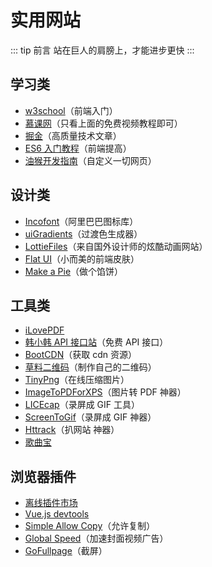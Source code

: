 # 实用网站

::: tip 前言
站在巨人的肩膀上，才能进步更快
:::

## 学习类

- [w3school](https://www.w3school.com.cn/)（前端入门）
- [慕课网](https://www.imooc.com/course/list)（只看上面的免费视频教程即可）
- [掘金](https://juejin.cn/)（高质量技术文章）
- [ES6 入门教程](https://es6.ruanyifeng.com/)（前端提高）
- [油猴开发指南](https://learn.scriptcat.org/)（自定义一切网页）

## 设计类

- [Incofont](https://www.iconfont.cn)（阿里巴巴图标库）
- [uiGradients](https://uigradients.com/#BacktotheFuture)（过渡色生成器）
- [LottieFiles](https://lottiefiles.com/featured)（来自国外设计师的炫酷动画网站）
- [Flat UI](https://designmodo.github.io/Flat-UI/)（小而美的前端皮肤）
- [Make a Pie](https://www.makeapie.cn/echarts)（做个馅饼）

## 工具类

- [iLovePDF](https://www.ilovepdf.com/zh-cn)
- [韩小韩 API 接口站](https://api.vvhan.com/)（免费 API 接口）
- [BootCDN](https://www.bootcdn.cn/)（获取 cdn 资源）
- [草料二维码](https://cli.im/)（制作自己的二维码）
- [TinyPng](https://tinypng.com/)（在线压缩图片）
- <a href="https://down.wsyhn.com/23_217869" download="ImageToPDForXPS">ImageToPDForXPS</a>（图片转 PDF 神器）
- <a href="https://www.cockos.com/licecap/" target="_blank">LICEcap</a>（录屏成 GIF 工具）
- <a href="https://www.screentogif.com/downloads" download="ScreenToGif">ScreenToGif</a>（录屏成 GIF 神器）
- <a href="https://www.httrack.com/page/2/en/index.html" download="Httrack">Httrack</a>（扒网站 神器）
- [歌曲宝](https://www.gequbao.com/)

## 浏览器插件

- [离线插件市场](https://www.chajianxw.com/)
- [Vue.js devtools](https://img.chajianxw.com/chajian/www.chajianxw.com_nhdogjmejiglipccpnnnanhbledajbpd.zip)
- [Simple Allow Copy](https://img.chajianxw.com/chajian/www.chajianxw.com_aefehdhdciieocakfobpaaolhipkcpgc.zip)（允许复制）
- [Global Speed](https://img.chajianxw.com/chajian/www.chajianxw.com_jpbjcnkcffbooppibceonlgknpkniiff.zip)（加速封面视频广告）
- [GoFullpage](https://img.chajianxw.com/chajian/www.chajianxw.com_fdpohaocaechififmbbbbbknoalclacl.zip)（截屏）
